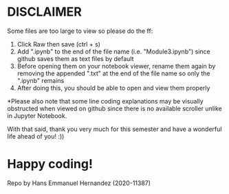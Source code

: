 # DISCLAIMER
Some files are too large to view so please do the ff:
1) Click Raw then save (ctrl + s) 
2) Add ".ipynb" to the end of the file name (i.e. "Module3.ipynb") since github saves them as text files by default
3) Before opening them on your notebook viewer, rename them again by removing the appended ".txt" at the end of the file name so only the ".ipynb" remains
4) After doing this, you should be able to open and view them properly 

*Please also note that some line coding explanations may be visually obstructed when viewed on github since there is no available scroller unlike in Jupyter Notebook. 

With that said, thank you very much for this semester and have a wonderful life ahead of you! :))

# Happy coding!
Repo by Hans Emmanuel Hernandez (2020-11387)
